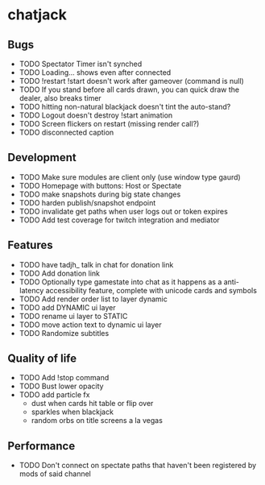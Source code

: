 # chatjack

## Bugs

- TODO Spectator Timer isn't synched
- TODO Loading... shows even after connected
- TODO !restart !start doesn't work after gameover (command is null)
- TODO If you stand before all cards drawn, you can quick draw the dealer, also breaks timer
- TODO hitting non-natural blackjack doesn't tint the auto-stand?
- TODO Logout doesn't destroy !start animation
- TODO Screen flickers on restart (missing render call?)
- TODO disconnected caption

## Development

- TODO Make sure modules are client only (use window type gaurd)
- TODO Homepage with buttons: Host or Spectate
- TODO make snapshots during big state changes
- TODO harden publish/snapshot endpoint
- TODO invalidate get paths when user logs out or token expires
- TODO Add test coverage for twitch integration and mediator

## Features

- TODO have tadjh\_ talk in chat for donation link
- TODO Add donation link
- TODO Optionally type gamestate into chat as it happens as a anti-latency accessibility feature, complete with unicode cards and symbols
- TODO Add render order list to layer dynamic
- TODO add DYNAMIC ui layer
- TODO rename ui layer to STATIC
- TODO move action text to dynamic ui layer
- TODO Randomize subtitles

## Quality of life

- TODO Add !stop command
- TODO Bust lower opacity
- TODO add particle fx
  - dust when cards hit table or flip over
  - sparkles when blackjack
  - random orbs on title screens a la vegas

## Performance

- TODO Don't connect on spectate paths that haven't been registered by mods of said channel
